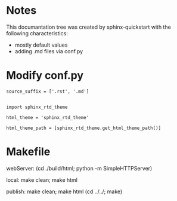 # Notes

This documantation tree was created by sphinx-quickstart with the following characteristics:
- mostly default values
- adding .md files via conf.py


# Modify conf.py

```
source_suffix = ['.rst', '.md']


import sphinx_rtd_theme

html_theme = 'sphinx_rtd_theme'

html_theme_path = [sphinx_rtd_theme.get_html_theme_path()]
```


# Makefile 

webServer:
    (cd ./build/html; python -m SimpleHTTPServer)

local:
    make clean; make html

publish:
    make clean; make html
(cd ../../; make)
